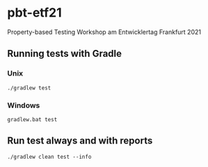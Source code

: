 # pbt-etf21

Property-based Testing Workshop am Entwicklertag Frankfurt 2021

## Running tests with Gradle

### Unix

```
./gradlew test
```

### Windows

```
gradlew.bat test
```

## Run test always and with reports

```
./gradlew clean test --info
```
